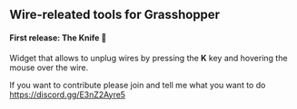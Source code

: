 ﻿
## Wire-releated tools for Grasshopper

        

#### First release: The Knife 🔪 

Widget that allows to unplug wires by pressing the **K** key and hovering the mouse over the wire.

 

If you want to contribute please join and tell me what you want to do
https://discord.gg/E3nZ2Ayre5

